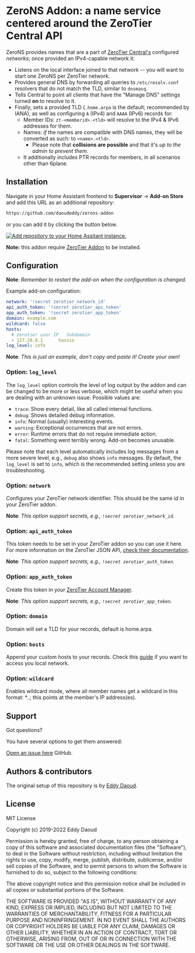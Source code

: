 # ZeroNS Addon: a name service centered around the ZeroTier Central API

ZeroNS provides names that are a part of [ZeroTier Central's](https://my.zerotier.com) configured _networks_; once provided an IPv4-capable network it:

- Listens on the local interface joined to that network -- you will want to start one ZeroNS per ZeroTier network.
- Provides general DNS by forwarding all queries to `/etc/resolv.conf` resolvers that do not match the TLD, similar to `dnsmasq`.
- Tells Central to point all clients that have the "Manage DNS" settings turned **on** to resolve to it.
- Finally, sets a provided TLD (`.home.arpa` is the default; recommended by IANA), as well as configuring `A` (IPv4) and `AAAA` (IPv6) records for:
  - Member IDs: `zt-<memberid>.<tld>` will resolve to the IPv4 & IPv6 addresses for them.
  - Names: _if_ the names are compatible with DNS names, they will be converted as such: to `<name>.<tld>`.
    - Please note that **collisions are possible** and that it's _up to the admin to prevent them_.
  - It additionally includes PTR records for members, in all scenarios other than 6plane.

## Installation

Navigate in your Home Assistant frontend to **Supervisor** -> **Add-on Store** and add this URL as an additional repository:

```txt
https://github.com/daoudeddy/zerons-addon
```
or you can add it by clicking the
button below.

[![Add repository to your Home Assitant instance.][repository-badge]][repository]

**Note:** this addon require [ZeroTier Addon][zerotier-addon] to be installed.

## Configuration

**Note**: _Remember to restart the add-on when the configuration is changed._

Example add-on configuration:

```yaml
network: '!secret zerotier_network_id'
api_auth_token: '!secret zerotier_api_token'
app_auth_token: '!secret zerotier_app_token'
domain: example.com
wildcard: false
hosts:
  # zerotier user IP   Subdomain
  - 127.20.0.1      hassio
log_level: info
```

**Note**: _This is just an example, don't copy and paste it! Create your own!_

### Option: `log_level`

The `log_level` option controls the level of log output by the addon and can
be changed to be more or less verbose, which might be useful when you are
dealing with an unknown issue. Possible values are:

- `trace`: Show every detail, like all called internal functions.
- `debug`: Shows detailed debug information.
- `info`: Normal (usually) interesting events.
- `warning`: Exceptional occurrences that are not errors.
- `error`: Runtime errors that do not require immediate action.
- `fatal`: Something went terribly wrong. Add-on becomes unusable.

Please note that each level automatically includes log messages from a
more severe level, e.g., `debug` also shows `info` messages. By default,
the `log_level` is set to `info`, which is the recommended setting unless
you are troubleshooting.

### Option: `network`

Configures your ZeroTier network identifier.
This should be the same id in your ZeroTier addon.

**Note**: _This option support secrets, e.g., `!secret zerotier_network_id`._

### Option: `api_auth_token`

This token needs to be set in your ZeroTier addon so you can use it here.
For more information on the ZeroTier JSON API, [check their documentation][api].

**Note**: _This option support secrets, e.g., `!secret zerotier_auth_token`._

### Option: `app_auth_token`

Create this token in your [ZeroTier Account Manager](https://my.zerotier.com/account).

**Note**: _This option support secrets, e.g., `!secret zerotier_app_token`._

### Option: `domain`

Domain will set a TLD for your records, default is home.arpa.

### Option: `hosts`

Append your custom hosts to your records.
Check this [guide][route] if you want to access you local network.

### Option: `wildcard`

Enables wildcard mode, where all member names get a wildcard in this format: *.<name>.<tld>; this points at the member's IP address(es).

## Support

Got questions?

You have several options to get them answered:

[Open an issue here][issue] GitHub.

## Authors & contributors

The original setup of this repository is by [Eddy Daoud][eddy].

## License

MIT License

Copyright (c) 2019-2022 Eddy Daoud

Permission is hereby granted, free of charge, to any person obtaining a copy
of this software and associated documentation files (the "Software"), to deal
in the Software without restriction, including without limitation the rights
to use, copy, modify, merge, publish, distribute, sublicense, and/or sell
copies of the Software, and to permit persons to whom the Software is
furnished to do so, subject to the following conditions:

The above copyright notice and this permission notice shall be included in all
copies or substantial portions of the Software.

THE SOFTWARE IS PROVIDED "AS IS", WITHOUT WARRANTY OF ANY KIND, EXPRESS OR
IMPLIED, INCLUDING BUT NOT LIMITED TO THE WARRANTIES OF MERCHANTABILITY,
FITNESS FOR A PARTICULAR PURPOSE AND NONINFRINGEMENT. IN NO EVENT SHALL THE
AUTHORS OR COPYRIGHT HOLDERS BE LIABLE FOR ANY CLAIM, DAMAGES OR OTHER
LIABILITY, WHETHER IN AN ACTION OF CONTRACT, TORT OR OTHERWISE, ARISING FROM,
OUT OF OR IN CONNECTION WITH THE SOFTWARE OR THE USE OR OTHER DEALINGS IN THE
SOFTWARE.

[addon-badge]: https://my.home-assistant.io/badges/supervisor_addon.svg
[addon]: https://my.home-assistant.io/redirect/supervisor_addon/?addon=a0d7b954_zerotier
[api]: https://www.zerotier.com/manual.shtml#4_1
[discord-ha]: https://discord.gg/c5DvZ4e
[discord]: https://discord.me/hassioaddons
[issue]: https://github.com/daoudeddy/zerons-addon/issues
[zerotier-addon]: https://github.com/hassio-addons/addon-zerotier
[eddy]: https://github.com/daoudeddy
[reddit]: https://reddit.com/r/homeassistant
[releases]: https://github.com/daoudeddy/zerons-addon/releases
[repository-badge]: https://my.home-assistant.io/badges/supervisor_add_addon_repository.svg
[repository]: https://my.home-assistant.io/redirect/supervisor_add_addon_repository/?repository_url=https%3A%2F%2Fgithub.com%2Fdaoudeddy%2Fzerons-addon
[zerotier]: https://www.zerotier.com/
[route]: https://zerotier.atlassian.net/wiki/spaces/SD/pages/224395274/Route+between+ZeroTier+and+Physical+Networks
